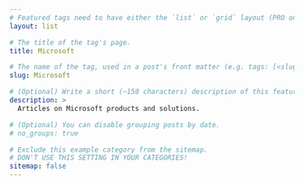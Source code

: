 ```yaml
---
# Featured tags need to have either the `list` or `grid` layout (PRO only).
layout: list

# The title of the tag's page.
title: Microsoft

# The name of the tag, used in a post's front matter (e.g. tags: [<slug>]).
slug: Microsoft

# (Optional) Write a short (~150 characters) description of this featured tag.
description: >
  Articles on Microsoft products and solutions.

# (Optional) You can disable grouping posts by date.
# no_groups: true

# Exclude this example category from the sitemap.
# DON'T USE THIS SETTING IN YOUR CATEGORIES!
sitemap: false
---
```

